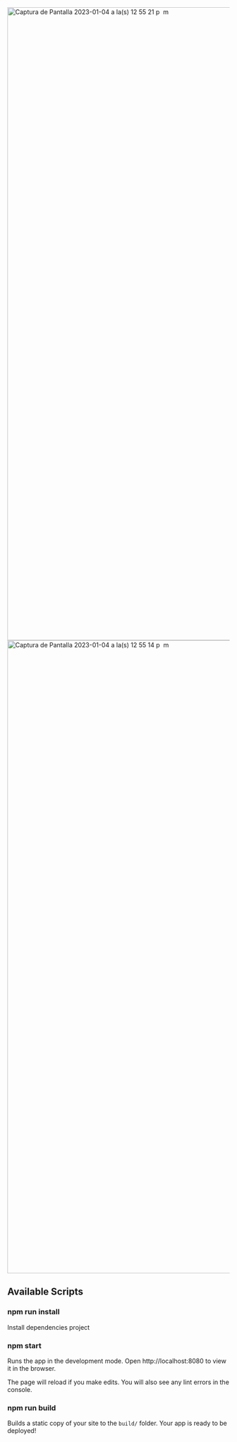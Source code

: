 <img width="1435" alt="Captura de Pantalla 2023-01-04 a la(s) 12 55 21 p  m" src="https://user-images.githubusercontent.com/65567673/210619267-1de63c0a-2d01-4aa9-ad06-577b6e39e070.png">
<img width="1435" alt="Captura de Pantalla 2023-01-04 a la(s) 12 55 14 p  m" src="https://user-images.githubusercontent.com/65567673/210619273-227a4db7-fe53-481d-a290-e9c85269dc14.png">

## Available Scripts

### npm run install

Install dependencies project
### npm start

Runs the app in the development mode.
Open http://localhost:8080 to view it in the browser.

The page will reload if you make edits.
You will also see any lint errors in the console.

### npm run build

Builds a static copy of your site to the `build/` folder.
Your app is ready to be deployed!



